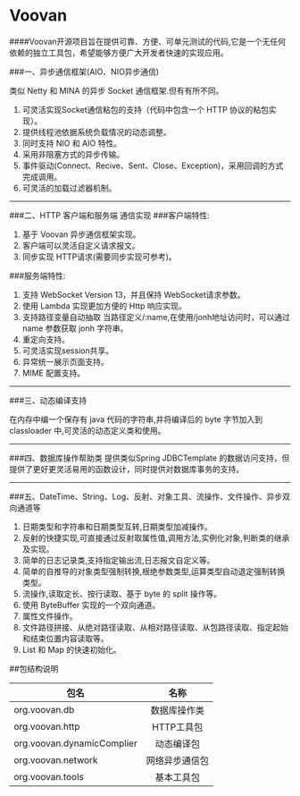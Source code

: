 Voovan
===============
####Voovan开源项目旨在提供可靠、方便、可单元测试的代码,它是一个无任何依赖的独立工具包，希望能够方便广大开发者快速的实现应用。

###一、异步通信框架(AIO、NIO异步通信)

  类似 Netty 和 MINA 的异步 Socket 通信框架.但有有所不同。
  1. 可灵活实现Socket通信粘包的支持（代码中包含一个 HTTP 协议的粘包实现）。
  1. 提供线程池依据系统负载情况的动态调整。
  1. 同时支持 NIO 和 AIO 特性。
  1. 采用非阻塞方式的异步传输。
  1. 事件驱动(Connect、Recive、Sent、Close、Exception)，采用回调的方式完成调用。
  1. 可灵活的加载过滤器机制。

---------------------

###二、HTTP 客户端和服务端 通信实现
###客户端特性:
  1. 基于 Voovan 异步通信框架实现。
  1. 客户端可以灵活自定义请求报文。
  1. 同步实现 HTTP请求(需要同步实现可参考)。

###服务端特性:
  1. 支持 WebSocket Version 13，并且保持 WebSocket请求参数。
  1. 使用 Lambda 实现更加方便的 Http 响应实现。
  1. 支持路径变量自动抽取  当路径定义/:name,在使用/jonh地址访问时，可以通过 name 参数获取 jonh 字符串。
  1. 重定向支持。
  1. 可灵活实现session共享。
  1. 异常统一展示页面支持。
  1. MIME 配置支持。

---------------------

###三、动态编译支持

  在内存中编一个保存有 java 代码的字符串,并将编译后的 byte 字节加入到 classloader 中,可灵活的动态定义类和使用。

---------------------

###四、数据库操作帮助类
提供类似Spring JDBCTemplate 的数据访问支持，但提供了更好更灵活易用的函数设计，同时提供对数据库事务的支持。

---------------------

###五、DateTime、String、Log、反射、对象工具、流操作、文件操作、异步双向通道等

  1. 日期类型和字符串和日期类型互转,日期类型加减操作。
  1. 反射的快捷实现,可直接通过反射取属性值,调用方法,实例化对象,判断类的继承及实现。
  1. 简单的日志记录类,支持指定输出流,日志报文自定义等。
  1. 简单的自推导的对象类型强制转换,根绝参数类型,运算类型自动退定强制转换类型。
  1. 流操作,读取定长、按行读取、基于 byte 的 split 操作等。
  1. 使用 ByteBuffer 实现的一个双向通道。
  1. 属性文件操作。
  1. 文件路径拼接、从绝对路径读取、从相对路径读取、从包路径读取、指定起始和结束位置内容读取等。
  1. List 和 Map 的快速初始化。



##包结构说明

|  包名                      | 名称           |
| -------------             |:-------------: |
|org.voovan.db              |数据库操作类      |
|org.voovan.http            |HTTP工具包       |
|org.voovan.dynamicComplier |动态编译包        |
|org.voovan.network         |网络异步通信包    |
|org.voovan.tools           |基本工具包        |
